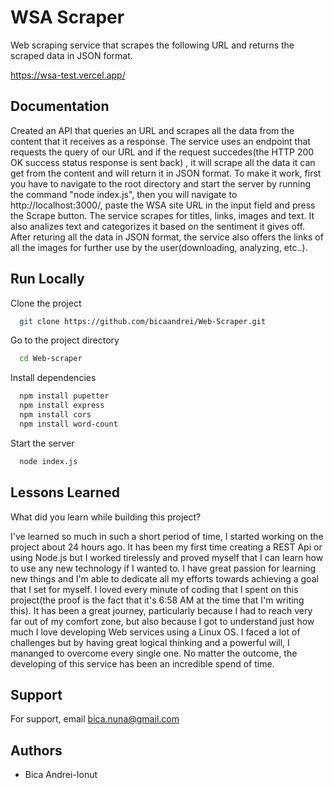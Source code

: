 
# WSA Scraper

Web scraping service that scrapes the following URL and returns the
scraped data in JSON format.

https://wsa-test.vercel.app/


## Documentation

Created an API that queries an URL and scrapes all the data from the content that it receives as a response. The service uses an endpoint that requests the query of our URL and if the request succedes(the HTTP 200 OK success status response is sent back)
, it will scrape all the data it can get from the content and will return it in JSON format. To make it work, first you have to navigate to the root directory and start the server by running the command "node index.js", then you will navigate to http://localhost:3000/, paste the WSA site URL in the input field and press the Scrape button. The service scrapes for titles, links, images and text. It also analizes text and categorizes it based on the sentiment it gives off.
After returing all the data in JSON format, the service also offers the links of all the images for further use by the user(downloading, analyzing, etc..).

## Run Locally

Clone the project

```bash
  git clone https://github.com/bicaandrei/Web-Scraper.git
```

Go to the project directory

```bash
  cd Web-scraper
```

Install dependencies

```bash
  npm install pupetter
  npm install express
  npm install cors
  npm install word-count
```

Start the server

```bash
  node index.js
```


## Lessons Learned

What did you learn while building this project?

I've learned so much in such a short period of time, I started working on the project about 24 hours ago. It has been my first time creating a REST Api or using Node.js but I worked tirelessly and proved myself that I can learn how to use any new technology if I wanted to. I have great passion for learning new things and I'm able to dedicate all my efforts towards achieving a goal that I set for myself. I loved every minute of coding that I spent on this project(the proof is the fact that it's 6:58 AM at the time that I'm writing this). It has been a great journey, particularly because I had to reach very far out of my comfort zone, but also because I got to understand just how much I love developing Web services using a Linux OS. I faced a lot of challenges but by having great logical thinking and a powerful will, I mananged to overcome every single one. No matter the outcome, the developing of this service has been an incredible spend of time.
## Support

For support, email bica.nuna@gmail.com


## Authors

- Bica Andrei-Ionut

